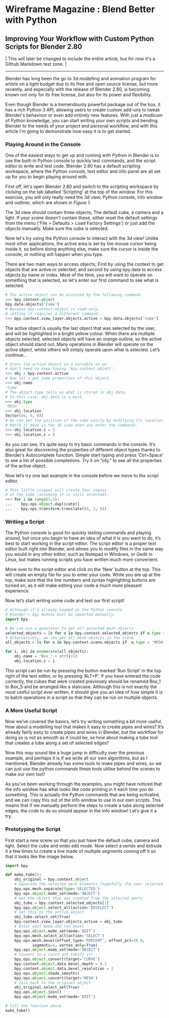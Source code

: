 # Wireframe Magazine : Blend Better with Python
## Improving Your Workflow with Custom Python Scripts for Blender 2.80

| This will later be changed to include the entire article, but for now it's a Github Markdown test zone. |

---

Blender has long been the go to 3d modelling and animation program for artists on a tight budget due to its free and open source license, but more recently, and especially with the release of Blender 2.80, is becoming known not only for its free license, but also for its power and flexibility.

Even though Blender is a tremendously powerful package out of the box, it has a rich Python 3 API, allowing users to create custom add-ons to tweak Blender's behaviour or even add entirely new features. With just a modicum of Python knowledge, you can start writing your own scripts and bending Blender to the needs of your project and personal workflow, and with this article I'm going to demonstrate how easy it is to get started.

### Playing Around in the Console

One of the easiest ways to get up and running with Python in Blender is to use the built-in Python console to quickly test commands, and the script editor to write and test code. Blender 2.80 has a default scripting workspace, where the Python console, text editor and info panel are all set up for you to begin playing around with.

First off, let's open Blender 2.80 and switch to the scripting workspace by clicking on the tab labelled 'Scripting' at the top of the window. For this exercise, you will only really need the 3d view, Python console, info window and outliner, which are shown in *Figure 1*.

The 3d view should contain three objects; The default cube, a camera and a light. If your scene doesn't contain these, either reset the default settings from the menu ('File > Defaults > Load Factory Settings') or just add the objects manually. Make sure the cube is selected.

Now let's try using the Python console to interact with the 3d view! Unlike most other applications, the active area is set by the mouse cursor being inside it, so before doing anything else, make sure the cursor is inside the console, or nothing will happen when you type.

There are two main ways to access objects; First by using the context to get objects that are active or selected, and second by using bpy.data to access objects by name or index. Most of the time, you will want to operate on something that is selected, so let's enter our first command to see what is selected.

```python
# The active object can be accessed by the following command.
>>> bpy.context.object
bpy.data.objects['Cube']
# Because bpy.context.object is read-only,
# setting it requires a different command.
>>> bpy.context.view_layer.objects.active = bpy.data.objects['Cube']
```

The active object is usually the last object that was selected by the user, and will be highlighted in a bright yellow colour. When there are multiple objects selected, selected objects will have an orange outline, so the active object should stand out. Many operations in Blender will operate on the active object, whilst others will simply operate upon what is selected. Let’s continue…

```python
# Store the active object in a variable so we
# don't need to keep typing 'bpy.context.object'.
>>> obj = bpy.context.active
# Now let's get some properties of this object.
>>> obj.name
'Cube'
# The object type tells us what is stored in obj.data.
# In this case, obj.data is a mesh.
>>> obj.type
'MESH'
>>> obj.location
Vector((0, 0, 0))
# We can set the position of the cube easily by modifying its location.
# Watch it move in the 3d view when you enter the commands.
>>> obj.location.z = 3
>>> obj.location.z = 0
```

As you can see, it’s quite easy to try basic commands in the console. It’s also great for discovering the properties of different object types thanks to Blender’s Autocomplete function. Simple start typing and press ‘Ctrl+Space’ to see a list of possible completions. Try it on “obj.” to see all the properties of the active object.

Now let’s try one last example in the console before we move to the script editor.

```python
# This little snippet will create four copies
# of the cube (assuming it is still selected).
>>> for i in range(1,5):
...    bpy.ops.object.duplicate()
...    bpy.ops.transform.translate((0, 2, 0))
```

### Writing a Script

The Python console is good for quickly testing commands and playing around, but once you begin to have an idea of what it is you want to do, it’s best to start working in the script editor. The script editor is a proper text editor built right into Blender, and allows you to modify files in the same way you would in any other editor, such as Notepad in Windows, or Gedit in Linux, but makes running scripts you have written much more convenient.

Move over to the script editor and click on the ‘New’ button at the top. This will create an empty file for you to enter your code. While you are up at the top, make sure that the line numbers and syntax highlighting buttons are turned on, as it will make editing your code a much more pleasant experience.

Now let’s start writing some code and test our first script!

```python
# Although it's already loaded in the Python console
# Blender's bpy module must be imported manually.
import bpy

# We can use a generator to get all selected mesh objects
selected_objects = [o for o in bpy.context.selected_objects if o.type = 'MESH']
# Alternatively, we can get all mesh objects in the scene
all_objects = [o for o in bpy.context.scene.objects if  o.type = 'MESH']

for i, obj in enumerate(all_objects):
    obj.name = 'Box_' + str(i+1)
    obj.location.z = i
```

This script can be run by pressing the button marked ‘Run Script’ in the top right of the text editor, or by pressing ‘ALT+P’. If you have entered the code correctly, the cubes that were created previously should be renamed Box_1 to Box_5 and be arranged like a staircase. Although this is not exactly the most useful script ever written, it should give you an idea of how simple it is to batch operations in a script so that they can be run on multiple objects.

### A More Useful Script

Now we’ve covered the basics, let’s try writing something a bit more useful. How about a modelling tool that makes it easy to create pipes and wires? It’s already fairly easy to create pipes and wires in Blender, but the workflow for doing so is not as smooth as it could be, so how about making a tube tool that creates a tube along a set of selected edges?

Now this may sound like a huge jump in difficulty over the previous example, and perhaps it is if we write all our own algorithms, but as I mentioned, Blender already has some tools to make pipes and wires, so we can just use the python commands these tools utilise behind the scenes to make our own tool!

As you’ve been working through the examples, you might have noticed that the info window has what looks like code printing in it each time you do something. This is actually the Python commands that are being activated, and we can copy this out of the info window to use in our own scripts. This means that if we manually perform the steps to create a tube along selected edges, the code to do so should appear in the info window! Let’s give it a try.

### Prototyping the Script

First start a new scene so that you just have the default cube, camera and light. Select the cube and enter edit mode. Now select a vertex and extrude it a few times to create a line made of multiple segments coming off it so that it looks like the image below.

```python
import bpy

def make_tube():
    obj_original = bpy.context.object
    # Separate the selected mesh elements (hopefully the user selected some edges!)
    bpy.ops.mesh.separate(type='SELECTED')
    bpy.ops.object.mode_set(mode='OBJECT')
    # Get the object that was created from the selected parts
    obj_tube = bpy.context.selected_objects[1]
    bpy.ops.object.select_all(action='DESELECT')
    # Set this to the active object
    obj_tube.select_set(True)
    bpy.context.view_layer.objects.active = obj_tube
    # Enter edit mode and run bevel
    bpy.ops.object.mode_set(mode='EDIT')
    bpy.ops.mesh.select_all(action='SELECT')
    bpy.ops.mesh.bevel(offset_type='PERCENT', offset_pct=30.0,
            segments=4, vertex_only=True)
    bpy.ops.object.mode_set(mode='OBJECT')
    # Convert to a curve and tubify it!
    bpy.ops.object.convert(target='CURVE')
    bpy.context.object.data.bevel_depth = 0.1
    bpy.context.object.data.bevel_resolution = 2
    bpy.ops.object.shade_smooth()
    bpy.ops.object.convert(target='MESH')
    # Join back to the original object
    obj_original.select_set(True)
    bpy.ops.object.join()
    bpy.ops.object.mode_set(mode='EDIT')

# Call the function above
make_tube()
```